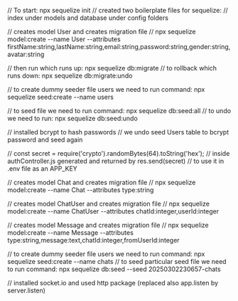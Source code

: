 // To start: npx sequelize init
// created two boilerplate files for sequelize:
// index under models and database under config folders

// creates model User and creates migration file
// npx sequelize model:create --name User --attributes firstName:string,lastName:string,email:string,password:string,gender:string,avatar:string

// then run which runs up: npx sequelize db:migrate
// to rollback which runs down: npx sequelize db:migrate:undo

// to create dummy seeder file users we need to run command: npx sequelize seed:create --name users

// to seed file we need to run command: npx sequelize db:seed:all
// to undo we need to run: npx sequelize db:seed:undo

// installed bcrypt to hash passwords
// we undo seed Users table to bcrypt password and seed again

// const secret = require('crypto').randomBytes(64).toString('hex');
// inside authController.js generated and returned by res.send(secret)
// to use it in .env file as an APP_KEY

// creates model Chat and creates migration file
// npx sequelize model:create --name Chat --attributes type:string

// creates model ChatUser and creates migration file
// npx sequelize model:create --name ChatUser --attributes chatId:integer,userId:integer

// creates model Message and creates migration file
// npx sequelize model:create --name Message --attributes type:string,message:text,chatId:integer,fromUserId:integer

// to create dummy seeder file users we need to run command: npx sequelize seed:create --name chats
// to seed particular seed file we need to run command: npx sequelize db:seed --seed 20250302230657-chats

// installed socket.io and used http package (replaced also app.listen by server.listen)